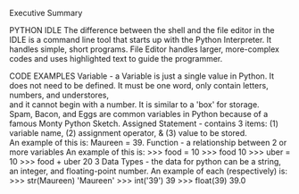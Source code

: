 Executive Summary


PYTHON IDLE
The difference between the shell and the file editor in the IDLE is a command line tool that starts up with the Python Interpreter.  It handles simple, short programs.  File Editor handles larger, more-complex codes and uses highlighted text to guide the programmer.  

CODE EXAMPLES
Variable - a Variable is just a single value in Python.  It does not need to be defined.  It must be one word, only contain letters, numbers, and understores,        
    and it cannot begin with a number. It is similar to a 'box' for storage.  
    Spam, Bacon, and Eggs are common variables in Python because of a famous Monty Python Sketch. 
Assigned Statement - contains 3 items: (1) variable name, (2) assignment operator, & (3) value to be stored.  
    An example of this is: Maureen = 39. 
Function - a relationship between 2 or more variables
    An example of this is: 
      >>> food = 10
      >>> food
      10
      >>> uber = 10
      >>> food + uber 
      20
3 Data Types - the data for python can be a string, an integer, and floating-point number.
    An example of each (respectively) is:
      >>> str(Maureen)
      'Maureen'
      >>> int('39')
      39
      >>> float(39)
      39.0
